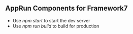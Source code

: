 ## AppRun Components for Framework7

* Use _npm start_ to start the dev server
* Use _npm run build_ to build for production